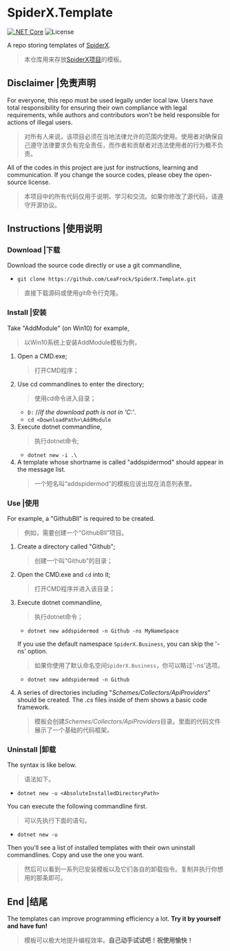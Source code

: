 # SpiderX.Template

[![.NET Core](https://img.shields.io/badge/.NET%20Core-%203.1-brightgreen)][DotNetCoreUrl]
![License](https://img.shields.io/badge/License-MIT-green)

[DotNetCoreUrl]: https://dotnet.microsoft.com/download
[SpiderXUrl]: https://github.com/LeaFrock/SpiderX

A repo storing templates of [SpiderX][SpiderXUrl].
> 本仓库用来存放[SpiderX项目][SpiderXUrl]的模板。

## Disclaimer |免责声明

For everyone, this repo must be used legally under local law. Users have total responsibility for ensuring their own compliance with legal requirements, while authors and contributors won't be held responsible for actions of illegal users.
>对所有人来说，该项目必须在当地法律允许的范围内使用。使用者对确保自己遵守法律要求负有完全责任，而作者和贡献者对违法使用者的行为概不负责。

All of the codes in this project are just for instructions, learning and communication. If you change the source codes, please obey the open-source license.
>本项目中的所有代码仅用于说明、学习和交流。如果你修改了源代码，请遵守开源协议。

## Instructions |使用说明

### Download |下载

Download the source code directly or use a git commandline, 
- `git clone https://github.com/LeaFrock/SpiderX.Template.git`
>直接下载源码或使用git命令行克隆。

### Install |安装

Take "AddModule" (on Win10) for example,
>以Win10系统上安装AddModule模板为例，
1. Open a CMD.exe;
   >打开CMD程序；
2. Use cd commandlines to enter the directory;
   >使用cd命令进入目录；
   - `D:` //*If the download path is not in 'C:'*.
   - `cd <DownloadPath>\AddModule`
3. Execute dotnet commandline,
   >执行dotnet命令;
   - `dotnet new -i .\`
4. A template whose shortname is called "addspidermod" should appear in the message list.
   >一个短名叫“addspidermod”的模板应该出现在消息列表里。

### Use |使用

For example, a "GithubBll" is required to be created.
>例如，需要创建一个“GithubBll”项目。
1. Create a directory called "Github";
   >创建一个叫“Github”的目录；
2. Open the CMD.exe and `cd` into it;
   >打开CMD程序并进入该目录；
3. Execute dotnet commandline,
   >执行dotnet命令；
   - `dotnet new addspidermod -n Github -ns MyNameSpace`
   
   If you use the default namespace `SpiderX.Business`, you can skip the '-ns' option.
   >如果你使用了默认命名空间`SpiderX.Business`，你可以略过'-ns'选项。
   - `dotnet new addspidermod -n Github`
4. A series of directories including "*Schemes/Collectors/ApiProviders*" should be created. The *.cs* files inside of them shows a basic code framework.
   >模板会创建*Schemes/Collectors/ApiProviders*目录。里面的代码文件展示了一个基础的代码框架。

### Uninstall |卸载

The syntax is like below.
>语法如下。
- `dotnet new -u <AbsoluteInstalledDirectoryPath>`

You can execute the following commandline first.
>可以先执行下面的语句。
- `dotnet new -u`

Then you'll see a list of installed templates with their own uninstall commandlines. Copy and use the one you want.
>然后可以看到一系列已安装模板以及它们各自的卸载指令。复制并执行你想用的那条即可。

## End |结尾

The templates can improve programming efficiency a lot. **Try it by yourself and have fun!**
>模板可以极大地提升编程效率。**自己动手试试吧！祝使用愉快！**
